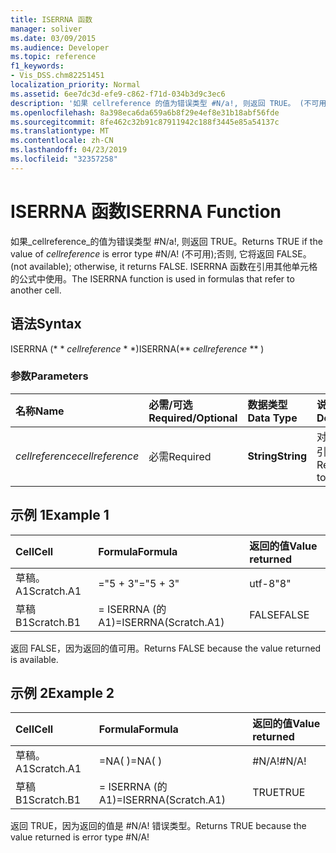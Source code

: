 ```yaml
---
title: ISERRNA 函数
manager: soliver
ms.date: 03/09/2015
ms.audience: Developer
ms.topic: reference
f1_keywords:
- Vis_DSS.chm82251451
localization_priority: Normal
ms.assetid: 6ee7dc3d-efe9-c862-f71d-034b3d9c3ec6
description: '如果 cellreference 的值为错误类型 #N/a!, 则返回 TRUE。 (不可用);否则, 它将返回 FALSE。 ISERRNA 函数在引用其他单元格的公式中使用。'
ms.openlocfilehash: 8a398eca6da659a6b8f29e4ef8e31b18abf56fde
ms.sourcegitcommit: 8fe462c32b91c87911942c188f3445e85a54137c
ms.translationtype: MT
ms.contentlocale: zh-CN
ms.lasthandoff: 04/23/2019
ms.locfileid: "32357258"
---
```

# <a name="iserrna-function"></a><span data-ttu-id="c5434-105">ISERRNA 函数</span><span class="sxs-lookup"><span data-stu-id="c5434-105">ISERRNA Function</span></span>

<span data-ttu-id="c5434-106">如果_cellreference_的值为错误类型 #N/a!, 则返回 TRUE。</span><span class="sxs-lookup"><span data-stu-id="c5434-106">Returns TRUE if the value of  _cellreference_ is error type #N/A!</span></span> <span data-ttu-id="c5434-107">(不可用);否则, 它将返回 FALSE。</span><span class="sxs-lookup"><span data-stu-id="c5434-107">(not available); otherwise, it returns FALSE.</span></span> <span data-ttu-id="c5434-108">ISERRNA 函数在引用其他单元格的公式中使用。</span><span class="sxs-lookup"><span data-stu-id="c5434-108">The ISERRNA function is used in formulas that refer to another cell.</span></span> 
  
## <a name="syntax"></a><span data-ttu-id="c5434-109">语法</span><span class="sxs-lookup"><span data-stu-id="c5434-109">Syntax</span></span>

<span data-ttu-id="c5434-110">ISERRNA (\* \* *cellreference* \* \*)</span><span class="sxs-lookup"><span data-stu-id="c5434-110">ISERRNA(\*\* *cellreference* \*\* )</span></span> 
  
### <a name="parameters"></a><span data-ttu-id="c5434-111">参数</span><span class="sxs-lookup"><span data-stu-id="c5434-111">Parameters</span></span>

|<span data-ttu-id="c5434-112">**名称**</span><span class="sxs-lookup"><span data-stu-id="c5434-112">**Name**</span></span>|<span data-ttu-id="c5434-113">**必需/可选**</span><span class="sxs-lookup"><span data-stu-id="c5434-113">**Required/Optional**</span></span>|<span data-ttu-id="c5434-114">**数据类型**</span><span class="sxs-lookup"><span data-stu-id="c5434-114">**Data Type**</span></span>|<span data-ttu-id="c5434-115">**说明**</span><span class="sxs-lookup"><span data-stu-id="c5434-115">**Description**</span></span>|
|:-----|:-----|:-----|:-----|
| <span data-ttu-id="c5434-116">_cellreference_</span><span class="sxs-lookup"><span data-stu-id="c5434-116">_cellreference_</span></span> <br/> |<span data-ttu-id="c5434-117">必需</span><span class="sxs-lookup"><span data-stu-id="c5434-117">Required</span></span>  <br/> |<span data-ttu-id="c5434-118">**String**</span><span class="sxs-lookup"><span data-stu-id="c5434-118">**String**</span></span> <br/> |<span data-ttu-id="c5434-119">对单元格的引用。</span><span class="sxs-lookup"><span data-stu-id="c5434-119">Reference to a cell.</span></span>  <br/> |
   
## <a name="example-1"></a><span data-ttu-id="c5434-120">示例 1</span><span class="sxs-lookup"><span data-stu-id="c5434-120">Example 1</span></span>

|<span data-ttu-id="c5434-121">**Cell**</span><span class="sxs-lookup"><span data-stu-id="c5434-121">**Cell**</span></span>|<span data-ttu-id="c5434-122">**Formula**</span><span class="sxs-lookup"><span data-stu-id="c5434-122">**Formula**</span></span>|<span data-ttu-id="c5434-123">**返回的值**</span><span class="sxs-lookup"><span data-stu-id="c5434-123">**Value returned**</span></span>|
|:-----|:-----|:-----|
|<span data-ttu-id="c5434-124">草稿。 A1</span><span class="sxs-lookup"><span data-stu-id="c5434-124">Scratch.A1</span></span>  <br/> |<span data-ttu-id="c5434-125">="5 + 3"</span><span class="sxs-lookup"><span data-stu-id="c5434-125">="5 + 3"</span></span>  <br/> |<span data-ttu-id="c5434-126">utf-8</span><span class="sxs-lookup"><span data-stu-id="c5434-126">"8"</span></span>  <br/> |
|<span data-ttu-id="c5434-127">草稿 B1</span><span class="sxs-lookup"><span data-stu-id="c5434-127">Scratch.B1</span></span>  <br/> |<span data-ttu-id="c5434-128">= ISERRNA (的 A1)</span><span class="sxs-lookup"><span data-stu-id="c5434-128">=ISERRNA(Scratch.A1)</span></span>  <br/> |<span data-ttu-id="c5434-129">FALSE</span><span class="sxs-lookup"><span data-stu-id="c5434-129">FALSE</span></span>  <br/> |
   
<span data-ttu-id="c5434-130">返回 FALSE，因为返回的值可用。</span><span class="sxs-lookup"><span data-stu-id="c5434-130">Returns FALSE because the value returned is available.</span></span>
  
## <a name="example-2"></a><span data-ttu-id="c5434-131">示例 2</span><span class="sxs-lookup"><span data-stu-id="c5434-131">Example 2</span></span>

|<span data-ttu-id="c5434-132">**Cell**</span><span class="sxs-lookup"><span data-stu-id="c5434-132">**Cell**</span></span>|<span data-ttu-id="c5434-133">**Formula**</span><span class="sxs-lookup"><span data-stu-id="c5434-133">**Formula**</span></span>|<span data-ttu-id="c5434-134">**返回的值**</span><span class="sxs-lookup"><span data-stu-id="c5434-134">**Value returned**</span></span>|
|:-----|:-----|:-----|
|<span data-ttu-id="c5434-135">草稿。 A1</span><span class="sxs-lookup"><span data-stu-id="c5434-135">Scratch.A1</span></span>  <br/> |<span data-ttu-id="c5434-136">=NA( )</span><span class="sxs-lookup"><span data-stu-id="c5434-136">=NA( )</span></span>  <br/> |<span data-ttu-id="c5434-137">#N/A!</span><span class="sxs-lookup"><span data-stu-id="c5434-137">#N/A!</span></span>  <br/> |
|<span data-ttu-id="c5434-138">草稿 B1</span><span class="sxs-lookup"><span data-stu-id="c5434-138">Scratch.B1</span></span>  <br/> |<span data-ttu-id="c5434-139">= ISERRNA (的 A1)</span><span class="sxs-lookup"><span data-stu-id="c5434-139">=ISERRNA(Scratch.A1)</span></span>  <br/> |<span data-ttu-id="c5434-140">TRUE</span><span class="sxs-lookup"><span data-stu-id="c5434-140">TRUE</span></span>  <br/> |
   
<span data-ttu-id="c5434-141">返回 TRUE，因为返回的值是 #N/A! 错误类型。</span><span class="sxs-lookup"><span data-stu-id="c5434-141">Returns TRUE because the value returned is error type #N/A!</span></span>
  

